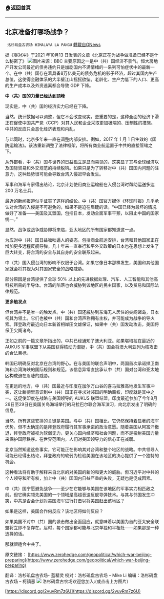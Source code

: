 ###  [:house:返回首頁](https://github.com/ourhimalayas/txt)
---


## 北京准备打哪场战争？
` 洛杉矶盘古农场 HIMALAYA LA PANGU` [轉載自GNews](https://gnews.org/zh-hans/1597785/)

据《零对冲》于2021 年10月13 日发表的文章《北京正在为战争做准备已经不是什么秘密了》
![](https://assets.gnews.org/wp-content/uploads/2021/10/2526.png)图片来源：BBC
主要原因之一是中（共）国经济不景气。恒大房地产开发公司最近的债务违约只是加剧国内不满情绪的一系列可怕症状中的最新一个。在中（共）国存在着具备8万亿美元的债务危机的影子经济，超过其国内生产总值，这使得金融体系的大半壁江山摇摇欲坠。老龄化、生产力低下的人口、更高的生产成本以及外资逃离都会导致 GDP 下降。

**中（共）国的力量已经达到顶峰**

现实是，中（共）国的经济实力已经在下降。

当然，统计数据可以调整，但它不会改变现实。更重要的是，这种全面的经济下滑正在促使中国共产党（CCP）对其人民和企业采取更加极端的、压制性的措施。中共的反应只会恶化经济表现和内乱。

与此同时，北京多年来一直在调整内部安排。例如，2017 年 1 月 1 日生效的《国防运输法》。该法重新调整了法律框架，将所有商业航运置于中共的直接管辖之下。

从外部看，中（共）国与世界的日益孤立是显而易见的，这突显了其与全球经济以及国际贸易和外交规范的持续脱钩。如果只是为了转移对中（共）国国内问题的注意力，这种趋势很可能会导致台湾入侵迟早会发生。

军事和海军专家得出结论，北京计划使用商业运输船在入侵台湾时帮助运送多达 200 万名士兵。

最近的新闻报道似乎证实了这样的结论。中（共）国官方媒体《环球时报》几乎承认对台湾的入侵是不可避免的，如果不是迫在眉睫的话。“中国已经为最坏的情况做好了准备——美国及其盟国，包括日本，发动全面军事干预，以阻止中国的国家统一。”

显然，战争或战争威胁即将来临，亚太地区的所有国家都知道这一点。

为应对中（共）国日益咄咄逼人的姿态，包括商业航运安排，台湾和其他国家正在增加更多远程反舰导弹。几十年来一直奉行和平外交政策的日本也在思想上发生了巨大转变，将台湾的安全与其自身的安全联系起来。

中（共）国入侵台湾的影响不仅限于台湾。如果它像日本那样发生，美国和其他国家就会将其视为对其国家安全的战略威胁。

部分原因是台湾提供了全球 50% 以上的先进数据处理、汽车、人工智能和其他高科技所需的半导体。台湾的陷落也会威胁到该地区的民主国家，以及贸易和国际法律规范。

**更多触发点**

但台湾并不是唯一的触发点。中（共）国还威胁到东海无人居住的尖阁诸岛，日本视其为领土。它们也被中（共）国和台湾声称拥有主权，并可能成为战争的导火索。拜登政府最近向日本新首相岸田文雄保证，如果中（共）国发动攻击，美国将保卫尖阁诸岛。

正如之前的一篇文章所指出的，中共已经通知了澳大利亚。如果堪培拉在最近的 AUKUS 军事联盟下从美国获得核动力潜艇，中（共）国会将澳大利亚列为核攻击的合法目标。

韩国已明确反对北京在台湾的野心。在与美国的联合声明中，两国首次承诺捍卫南海和台湾海峡的国际规则和规范。该信息异常直接承认中（共）国对台湾和亚太地区构成迫在眉睫的威胁。

在更远的地方，中（共）国最近与印度在加尔万山谷的喜马拉雅高地发生军事冲突，这让新德里意识到中（共）国正在寻求对邻国的明确霸权，印度就是其中之一。这促使印度在战略与美国领导的 AUKUS 联盟结盟。印度最近参加了今年8月26日至29日在美国关岛海域举行的马拉巴尔联合海军演习，向北京发出了明确的信息。

当然，所有这些安排的关键是美国。与中（共）国相比，它仍然保持着显著的海军优势。但不太确定的是拜登政府履行其军事承诺的政治意愿。随着美国从阿富汗撤退，拜登政府被视为软弱无力，更关心国内经济和社会问题，而不是投射美国力量来保护国际秩序。在世界范围内，人们对美国领导力的信心正在减弱。

北京当然知道这些事实，它可能正在影响其对台湾和整个地区的战略。中共领导人可能已经得出结论，拜登政府的软弱为检验美国在该地区的决心提供了一个独特的机会。

这种看法将有助于解释来自北京的对美国的新的和更大的威胁。但习近平对中共的个人领导和所有权，加上中（共）国国内日益严重的失败，无疑也是促成因素。

中（共）国宁愿避免战争——至少在它能够与美国在该地区的军事实力相匹敌之前。但它确实领先美国的一个领域是高超音速反舰导弹技术。与其与邻国发生冲突，中共是否会计划对美国海军进行打击以将美国赶出该地区？

如果是这样，美国会作何反应？该地区将如何反应？

如果美国不对中（共）国的袭击做出全面回应，就意味着以美国为首的亚太安全联盟将立即不复存在。届时，每个国家都可能与北京单独和平相处——如果那是一种选择的话。

那就很适合中共了。

原文链接：
[https://www.zerohedge.com/geopolitical/which-war-beijing-preparing](https://www.zerohedge.com/geopolitical/which-war-beijing-preparing)

翻译：洛杉矶盘古农场- 蓝精灵
校对：洛杉矶盘古农场 – Mike Li
编辑：洛杉矶盘古农场 – 柯镇恶
![](https://assets.gnews.org/wp-content/uploads/2021/03/WhatsApp-Image-2021-06-26-at-22.05.30.jpeg)
洛杉矶盘古农场欢迎您加入:(或点击上方图片）

[https://discord.gg/2vuvRm7z6U](https://discord.gg/2vuvRm7z6U)
